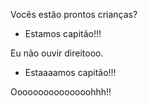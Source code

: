Vocês estão prontos crianças?
- Estamos capitão!!!

Eu não ouvir direitooo.

- Estaaaamos capitão!!!

Ooooooooooooooohhh!!


